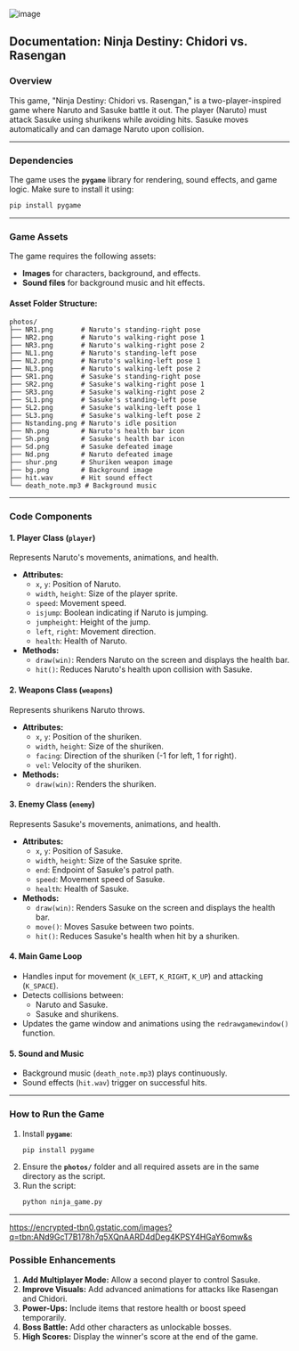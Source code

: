![image](https://github.com/user-attachments/assets/f0dc46d8-c064-4fdb-8706-0c734d11dbaa)

## **Documentation: Ninja Destiny: Chidori vs. Rasengan**

### **Overview**
This game, "Ninja Destiny: Chidori vs. Rasengan," is a two-player-inspired game where Naruto and Sasuke battle it out. The player (Naruto) must attack Sasuke using shurikens while avoiding hits. Sasuke moves automatically and can damage Naruto upon collision.

---

### **Dependencies**
The game uses the **`pygame`** library for rendering, sound effects, and game logic. Make sure to install it using:
```bash
pip install pygame
```

---

### **Game Assets**
The game requires the following assets:
- **Images** for characters, background, and effects.
- **Sound files** for background music and hit effects.

#### Asset Folder Structure:
```
photos/
├── NR1.png       # Naruto's standing-right pose
├── NR2.png       # Naruto's walking-right pose 1
├── NR3.png       # Naruto's walking-right pose 2
├── NL1.png       # Naruto's standing-left pose
├── NL2.png       # Naruto's walking-left pose 1
├── NL3.png       # Naruto's walking-left pose 2
├── SR1.png       # Sasuke's standing-right pose
├── SR2.png       # Sasuke's walking-right pose 1
├── SR3.png       # Sasuke's walking-right pose 2
├── SL1.png       # Sasuke's standing-left pose
├── SL2.png       # Sasuke's walking-left pose 1
├── SL3.png       # Sasuke's walking-left pose 2
├── Nstanding.png # Naruto's idle position
├── Nh.png        # Naruto's health bar icon
├── Sh.png        # Sasuke's health bar icon
├── Sd.png        # Sasuke defeated image
├── Nd.png        # Naruto defeated image
├── shur.png      # Shuriken weapon image
├── bg.png        # Background image
├── hit.wav       # Hit sound effect
└── death_note.mp3 # Background music
```

---

### **Code Components**

#### **1. Player Class (`player`)**
Represents Naruto's movements, animations, and health.
- **Attributes:**
  - `x`, `y`: Position of Naruto.
  - `width`, `height`: Size of the player sprite.
  - `speed`: Movement speed.
  - `isjump`: Boolean indicating if Naruto is jumping.
  - `jumpheight`: Height of the jump.
  - `left`, `right`: Movement direction.
  - `health`: Health of Naruto.
- **Methods:**
  - `draw(win)`: Renders Naruto on the screen and displays the health bar.
  - `hit()`: Reduces Naruto's health upon collision with Sasuke.

#### **2. Weapons Class (`weapons`)**
Represents shurikens Naruto throws.
- **Attributes:**
  - `x`, `y`: Position of the shuriken.
  - `width`, `height`: Size of the shuriken.
  - `facing`: Direction of the shuriken (-1 for left, 1 for right).
  - `vel`: Velocity of the shuriken.
- **Methods:**
  - `draw(win)`: Renders the shuriken.

#### **3. Enemy Class (`enemy`)**
Represents Sasuke's movements, animations, and health.
- **Attributes:**
  - `x`, `y`: Position of Sasuke.
  - `width`, `height`: Size of the Sasuke sprite.
  - `end`: Endpoint of Sasuke's patrol path.
  - `speed`: Movement speed of Sasuke.
  - `health`: Health of Sasuke.
- **Methods:**
  - `draw(win)`: Renders Sasuke on the screen and displays the health bar.
  - `move()`: Moves Sasuke between two points.
  - `hit()`: Reduces Sasuke's health when hit by a shuriken.

#### **4. Main Game Loop**
- Handles input for movement (`K_LEFT`, `K_RIGHT`, `K_UP`) and attacking (`K_SPACE`).
- Detects collisions between:
  - Naruto and Sasuke.
  - Sasuke and shurikens.
- Updates the game window and animations using the `redrawgamewindow()` function.

#### **5. Sound and Music**
- Background music (`death_note.mp3`) plays continuously.
- Sound effects (`hit.wav`) trigger on successful hits.

---

### **How to Run the Game**
1. Install **`pygame`**:
   ```bash
   pip install pygame
   ```
2. Ensure the **`photos/`** folder and all required assets are in the same directory as the script.
3. Run the script:
   ```bash
   python ninja_game.py
   ```

---

https://encrypted-tbn0.gstatic.com/images?q=tbn:ANd9GcT7B178h7q5XQnAARD4dDeg4KPSY4HGaY6omw&s

### **Possible Enhancements**
1. **Add Multiplayer Mode:** Allow a second player to control Sasuke.
2. **Improve Visuals:** Add advanced animations for attacks like Rasengan and Chidori.
3. **Power-Ups:** Include items that restore health or boost speed temporarily.
4. **Boss Battle:** Add other characters as unlockable bosses.
5. **High Scores:** Display the winner's score at the end of the game.


